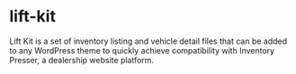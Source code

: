 # lift-kit
Lift Kit is a set of inventory listing and vehicle detail files that can be added to any WordPress theme to quickly achieve compatibility with Inventory Presser, a dealership website platform.
